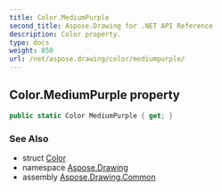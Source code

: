 ```yaml
---
title: Color.MediumPurple
second_title: Aspose.Drawing for .NET API Reference
description: Color property. 
type: docs
weight: 850
url: /net/aspose.drawing/color/mediumpurple/
---
```

## Color.MediumPurple property

```csharp
public static Color MediumPurple { get; }
```

### See Also

* struct [Color](../)
* namespace [Aspose.Drawing](../../color/)
* assembly [Aspose.Drawing.Common](../../../)


